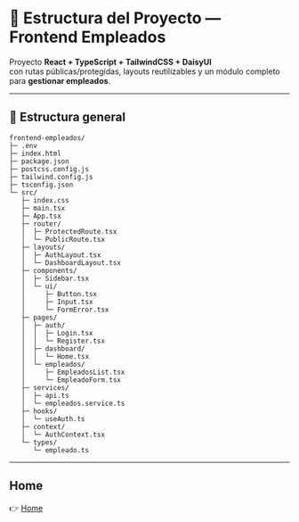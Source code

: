 # 🧭 Estructura del Proyecto — Frontend Empleados

Proyecto **React + TypeScript + TailwindCSS + DaisyUI**  
con rutas públicas/protegidas, layouts reutilizables y un módulo completo para **gestionar empleados**.

---

## 📂 Estructura general

```plaintext
frontend-empleados/
├─ .env
├─ index.html
├─ package.json
├─ postcss.config.js
├─ tailwind.config.js
├─ tsconfig.json
└─ src/
   ├─ index.css
   ├─ main.tsx
   ├─ App.tsx
   ├─ router/
   │  ├─ ProtectedRoute.tsx
   │  └─ PublicRoute.tsx
   ├─ layouts/
   │  ├─ AuthLayout.tsx
   │  └─ DashboardLayout.tsx
   ├─ components/
   │  ├─ Sidebar.tsx
   │  └─ ui/
   │     ├─ Button.tsx
   │     ├─ Input.tsx
   │     └─ FormError.tsx
   ├─ pages/
   │  ├─ auth/
   │  │  ├─ Login.tsx
   │  │  └─ Register.tsx
   │  ├─ dashboard/
   │  │  └─ Home.tsx
   │  └─ empleados/
   │     ├─ EmpleadosList.tsx
   │     └─ EmpleadoForm.tsx
   ├─ services/
   │  ├─ api.ts
   │  └─ empleados.service.ts
   ├─ hooks/
   │  └─ useAuth.ts
   ├─ context/
   │  └─ AuthContext.tsx
   └─ types/
      └─ empleado.ts
```

---

## Home

👉 [Home](./../README.md)